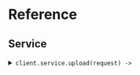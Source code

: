 # Reference
## Service
<details><summary><code>client.service.upload(request) -> </code></summary>
<dl>
<dd>

#### 🔌 Usage

<dl>
<dd>

<dl>
<dd>

```ruby
client.service.upload();
```
</dd>
</dl>
</dd>
</dl>


</dd>
</dl>
</details>
